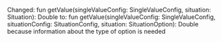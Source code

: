 Changed:     fun getValue(singleValueConfig: SingleValueConfig, situation: Situation): Double
to:     fun getValue(singleValueConfig: SingleValueConfig, situationConfig: SituationConfig, situation: SituationOption): Double
because information about the type of option is needed